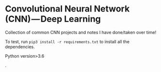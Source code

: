 # Convolutional Neural Network (CNN) — Deep Learning


Collection of common CNN projects and notes I have done/taken over time!

To test, run `pip3 install -r requirements.txt` to install all the dependencies.

Python version>3.6



. 




